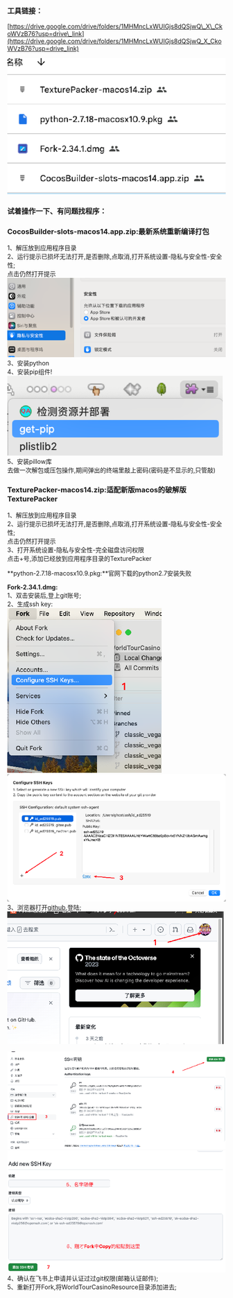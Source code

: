 ### **工具链接：**

[https://drive.google.com/drive/folders/1MHMncLxWUIGjs8dQSjwQ\_X\_CkoWVzB76?usp=drive\_link](https://drive.google.com/drive/folders/1MHMncLxWUIGjs8dQSjwQ_X_CkoWVzB76?usp=drive_link)

![image1](/assets/1758727509992_4c92d760.png)

### **试着操作一下、有问题找程序：**

### **CocosBuilder-slots-macos14.app.zip:最新系统重新编译打包**

1、解压放到应用程序目录  
2、运行提示已损坏无法打开,是否删除,点取消,打开系统设置-隐私与安全性-安全性;  
   点击仍然打开提示  
![image2](/assets/1758727509994_12170772.png)     
3、安装python  
4、安装pip组件\!  
![image3](/assets/1758727509995_a8ddb4ed.png)  
5、安装pillow库  
去做一次解包或压包操作,期间弹出的终端里敲上密码(密码是不显示的,只管敲)

### **TexturePacker-macos14.zip:适配新版macos的破解版TexturePacker**

1、解压放到应用程序目录  
2、运行提示已损坏无法打开,是否删除,点取消,打开系统设置-隐私与安全性-安全性;  
   点击仍然打开提示  
3、打开系统设置-隐私与安全性-完全磁盘访问权限  
   点击+号,添加已经放到应用程序目录的TexturePacker

**python-2.7.18-macosx10.9.pkg:**官网下载的python2.7安装失败

**Fork-2.34.1.dmg:**  
1、双击安装后,登上git账号;  
2、生成ssh key:  
![image4](/assets/1758727509996_c3872b27.png)  
![image5](/assets/1758727509998_47ee4e35.png)  
3、浏览器打开[github](https://github.com/),登陆;  
![image6](/assets/1758727509998_613c6111.png)

![image7](/assets/1758727509999_6a3dec54.png)  
![image8](/assets/1758727510001_1c985d60.png)  
4、确认在飞书上申请并认证过过git权限(邮箱认证邮件);  
5、重新打开Fork,将WorldTourCasinoResource目录添加进去;  

















